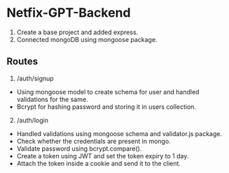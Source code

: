 # Netfix-GPT-Backend
1. Create a base project and added express.
2. Connected mongoDB using mongoose package.

## Routes 
1. /auth/signup
  - Using mongoose model to create schema for user and handled validations for the same.
  - Bcrypt for hashing password and storing it in users collection.
2. /auth/login
  - Handled validations using mongoose schema and validator.js package.
  - Check whether the credentials are present in mongo.
  - Validate password using bcrypt.compare().
  - Create a token using JWT and set the token expiry to 1 day.
  - Attach the token inside a cookie and send it to the client.
